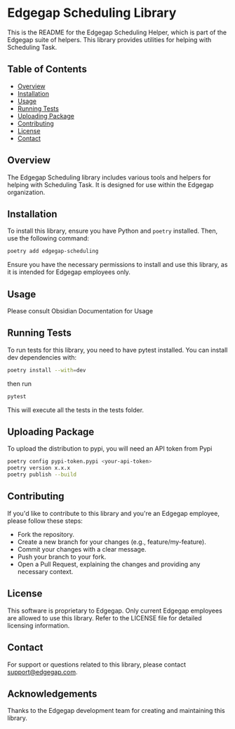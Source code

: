 # Edgegap Scheduling Library

This is the README for the Edgegap Scheduling Helper, which is part of the Edgegap suite of helpers.
This library provides utilities for helping with Scheduling Task.

## Table of Contents

- [Overview](#overview)
- [Installation](#installation)
- [Usage](#usage)
- [Running Tests](#running-tests)
- [Uploading Package](#uploading-package)
- [Contributing](#contributing)
- [License](#license)
- [Contact](#contact)

## Overview

The Edgegap Scheduling library includes various tools and helpers for helping with Scheduling Task. It is
designed for use within the Edgegap organization.

## Installation

To install this library, ensure you have Python and `poetry` installed. Then, use the following command:

```bash
poetry add edgegap-scheduling
```

Ensure you have the necessary permissions to install and use this library, as it is intended for Edgegap employees only.

## Usage

Please consult Obsidian Documentation for Usage

## Running Tests

To run tests for this library, you need to have pytest installed. You can install dev dependencies with:

```bash
poetry install --with=dev
```

then run

```bash
pytest
```

This will execute all the tests in the tests folder.

## Uploading Package

To upload the distribution to pypi, you will need an API token from Pypi

```bash
poetry config pypi-token.pypi <your-api-token>
poetry version x.x.x
poetry publish --build
```

## Contributing

If you'd like to contribute to this library and you're an Edgegap employee, please follow these steps:

- Fork the repository.
- Create a new branch for your changes (e.g., feature/my-feature).
- Commit your changes with a clear message.
- Push your branch to your fork.
- Open a Pull Request, explaining the changes and providing any necessary context.

## License

This software is proprietary to Edgegap. Only current Edgegap employees are allowed to use this library. Refer to the
LICENSE file for detailed licensing information.

## Contact

For support or questions related to this library, please contact support@edgegap.com.

## Acknowledgements

Thanks to the Edgegap development team for creating and maintaining this library.